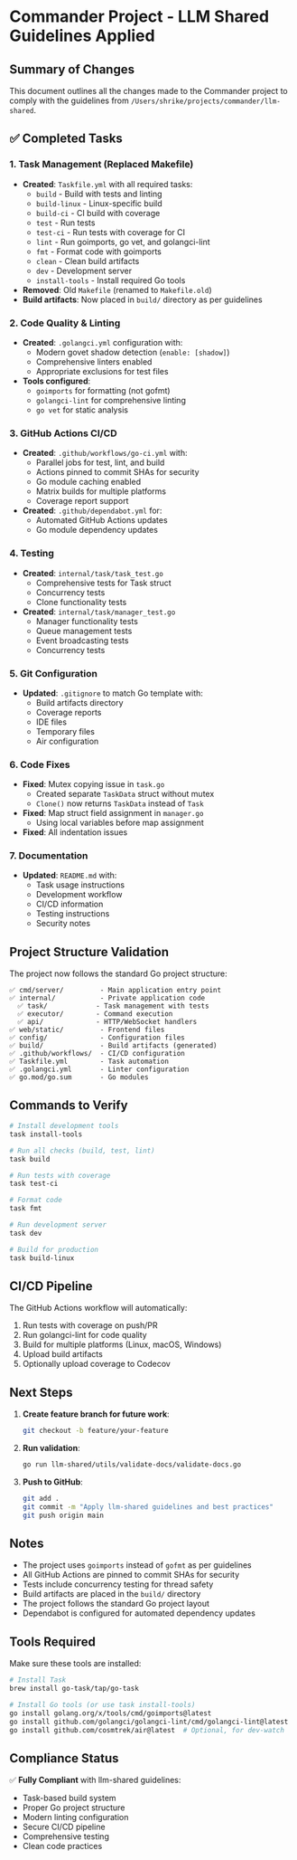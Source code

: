 # Commander Project - LLM Shared Guidelines Applied

## Summary of Changes

This document outlines all the changes made to the Commander project to comply with the guidelines from `/Users/shrike/projects/commander/llm-shared`.

## ✅ Completed Tasks

### 1. Task Management (Replaced Makefile)

- **Created**: `Taskfile.yml` with all required tasks:
  - `build` - Build with tests and linting
  - `build-linux` - Linux-specific build
  - `build-ci` - CI build with coverage
  - `test` - Run tests
  - `test-ci` - Run tests with coverage for CI
  - `lint` - Run goimports, go vet, and golangci-lint
  - `fmt` - Format code with goimports
  - `clean` - Clean build artifacts
  - `dev` - Development server
  - `install-tools` - Install required Go tools
- **Removed**: Old `Makefile` (renamed to `Makefile.old`)
- **Build artifacts**: Now placed in `build/` directory as per guidelines

### 2. Code Quality & Linting

- **Created**: `.golangci.yml` configuration with:
  - Modern govet shadow detection (`enable: [shadow]`)
  - Comprehensive linters enabled
  - Appropriate exclusions for test files
- **Tools configured**:
  - `goimports` for formatting (not gofmt)
  - `golangci-lint` for comprehensive linting
  - `go vet` for static analysis

### 3. GitHub Actions CI/CD

- **Created**: `.github/workflows/go-ci.yml` with:
  - Parallel jobs for test, lint, and build
  - Actions pinned to commit SHAs for security
  - Go module caching enabled
  - Matrix builds for multiple platforms
  - Coverage report support
- **Created**: `.github/dependabot.yml` for:
  - Automated GitHub Actions updates
  - Go module dependency updates

### 4. Testing

- **Created**: `internal/task/task_test.go`
  - Comprehensive tests for Task struct
  - Concurrency tests
  - Clone functionality tests
- **Created**: `internal/task/manager_test.go`
  - Manager functionality tests
  - Queue management tests
  - Event broadcasting tests
  - Concurrency tests

### 5. Git Configuration

- **Updated**: `.gitignore` to match Go template with:
  - Build artifacts directory
  - Coverage reports
  - IDE files
  - Temporary files
  - Air configuration

### 6. Code Fixes

- **Fixed**: Mutex copying issue in `task.go`
  - Created separate `TaskData` struct without mutex
  - `Clone()` now returns `TaskData` instead of `Task`
- **Fixed**: Map struct field assignment in `manager.go`
  - Using local variables before map assignment
- **Fixed**: All indentation issues

### 7. Documentation

- **Updated**: `README.md` with:
  - Task usage instructions
  - Development workflow
  - CI/CD information
  - Testing instructions
  - Security notes

## Project Structure Validation

The project now follows the standard Go project structure:

```
✅ cmd/server/         - Main application entry point
✅ internal/           - Private application code
  ✅ task/            - Task management with tests
  ✅ executor/        - Command execution
  ✅ api/             - HTTP/WebSocket handlers
✅ web/static/         - Frontend files
✅ config/             - Configuration files
✅ build/              - Build artifacts (generated)
✅ .github/workflows/  - CI/CD configuration
✅ Taskfile.yml        - Task automation
✅ .golangci.yml       - Linter configuration
✅ go.mod/go.sum       - Go modules
```

## Commands to Verify

```bash
# Install development tools
task install-tools

# Run all checks (build, test, lint)
task build

# Run tests with coverage
task test-ci

# Format code
task fmt

# Run development server
task dev

# Build for production
task build-linux
```

## CI/CD Pipeline

The GitHub Actions workflow will automatically:

1. Run tests with coverage on push/PR
2. Run golangci-lint for code quality
3. Build for multiple platforms (Linux, macOS, Windows)
4. Upload build artifacts
5. Optionally upload coverage to Codecov

## Next Steps

1. **Create feature branch for future work**:

   ```bash
   git checkout -b feature/your-feature
   ```

2. **Run validation**:

   ```bash
   go run llm-shared/utils/validate-docs/validate-docs.go
   ```

3. **Push to GitHub**:

   ```bash
   git add .
   git commit -m "Apply llm-shared guidelines and best practices"
   git push origin main
   ```

## Notes

- The project uses `goimports` instead of `gofmt` as per guidelines
- All GitHub Actions are pinned to commit SHAs for security
- Tests include concurrency testing for thread safety
- Build artifacts are placed in the `build/` directory
- The project follows the standard Go project layout
- Dependabot is configured for automated dependency updates

## Tools Required

Make sure these tools are installed:

```bash
# Install Task
brew install go-task/tap/go-task

# Install Go tools (or use task install-tools)
go install golang.org/x/tools/cmd/goimports@latest
go install github.com/golangci/golangci-lint/cmd/golangci-lint@latest
go install github.com/cosmtrek/air@latest  # Optional, for dev-watch
```

## Compliance Status

✅ **Fully Compliant** with llm-shared guidelines:

- Task-based build system
- Proper Go project structure
- Modern linting configuration
- Secure CI/CD pipeline
- Comprehensive testing
- Clean code practices
